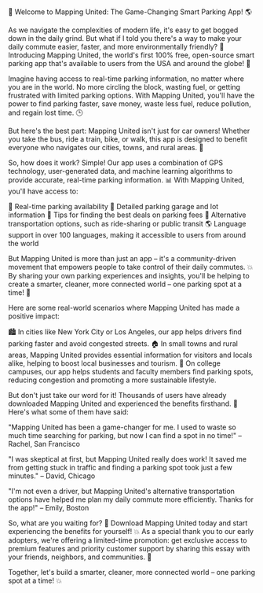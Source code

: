 🚀 Welcome to Mapping United: The Game-Changing Smart Parking App! 🌎

As we navigate the complexities of modern life, it's easy to get bogged down in the daily grind. But what if I told you there's a way to make your daily commute easier, faster, and more environmentally friendly? 🚗 Introducing Mapping United, the world's first 100% free, open-source smart parking app that's available to users from the USA and around the globe! 🌟

Imagine having access to real-time parking information, no matter where you are in the world. No more circling the block, wasting fuel, or getting frustrated with limited parking options. With Mapping United, you'll have the power to find parking faster, save money, waste less fuel, reduce pollution, and regain lost time. 🕒

But here's the best part: Mapping United isn't just for car owners! Whether you take the bus, ride a train, bike, or walk, this app is designed to benefit everyone who navigates our cities, towns, and rural areas. 💪

So, how does it work? Simple! Our app uses a combination of GPS technology, user-generated data, and machine learning algorithms to provide accurate, real-time parking information. 📊 With Mapping United, you'll have access to:

📍 Real-time parking availability
🏢 Detailed parking garage and lot information
💸 Tips for finding the best deals on parking fees
🚌 Alternative transportation options, such as ride-sharing or public transit
🌎 Language support in over 100 languages, making it accessible to users from around the world

But Mapping United is more than just an app – it's a community-driven movement that empowers people to take control of their daily commutes. 💥 By sharing your own parking experiences and insights, you'll be helping to create a smarter, cleaner, more connected world – one parking spot at a time! 🌟

Here are some real-world scenarios where Mapping United has made a positive impact:

🏙️ In cities like New York City or Los Angeles, our app helps drivers find parking faster and avoid congested streets.
🏠 In small towns and rural areas, Mapping United provides essential information for visitors and locals alike, helping to boost local businesses and tourism.
🚌 On college campuses, our app helps students and faculty members find parking spots, reducing congestion and promoting a more sustainable lifestyle.

But don't just take our word for it! Thousands of users have already downloaded Mapping United and experienced the benefits firsthand. 💯 Here's what some of them have said:

"Mapping United has been a game-changer for me. I used to waste so much time searching for parking, but now I can find a spot in no time!" – Rachel, San Francisco

"I was skeptical at first, but Mapping United really does work! It saved me from getting stuck in traffic and finding a parking spot took just a few minutes." – David, Chicago

"I'm not even a driver, but Mapping United's alternative transportation options have helped me plan my daily commute more efficiently. Thanks for the app!" – Emily, Boston

So, what are you waiting for? 🤔 Download Mapping United today and start experiencing the benefits for yourself! 💥 As a special thank you to our early adopters, we're offering a limited-time promotion: get exclusive access to premium features and priority customer support by sharing this essay with your friends, neighbors, and communities. 📨

Together, let's build a smarter, cleaner, more connected world – one parking spot at a time! 💥